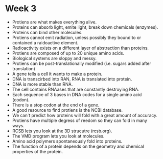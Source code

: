 # Week 3
- Protiens are what makes everything alive.
- Proteins can absorb light, emite light, break down chemicals (enzymes).
- Proteins can bind other molecules.
- Protiens cannot emit radiation, unless possibly they bound to or contained a raidoactive element.
- Radioactivity exists on a different layer of abstraction than proteins.
- Protiens are composed of up to 20 unique amino acids.
- Biological systems are sloppy and messy.
- Protiens can be post-translationally modified (i.e. sugars added after translation)
- A gene tells a cell it wants to make a protein.
- DNA is transcirbed into RAN, RNA is translated into protein.
- DNA is more stable than RNA.
- The cell contains RNAases that are constantly destroying RNA.
- Each sequence of 3 bases in DNA codes for a single amino acid (codon).
- There is a stop codon at the end of a gene.
- A good resource to find protiens is the NCBI database.
- We can't predict how proteins will fold with a great amount of accuracy.
- Protiens have multiple degress of reedom so they can fold in many ways.
- RCSB lets you look at the 3D strucutre (rcsb.org).
- The VMD program lets you look at molecules.
- Amino acid polymers spontaneously fold into proteins.
- The function of a protein depends on the geometry and chemical properties of the protein.
